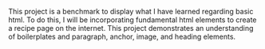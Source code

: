 This project is a benchmark to display what I have learned regarding basic html. To do this, I will be incorporating fundamental html elements to create a recipe page on the internet. This project demonstrates an understanding of boilerplates and paragraph, anchor, image, and heading elements.